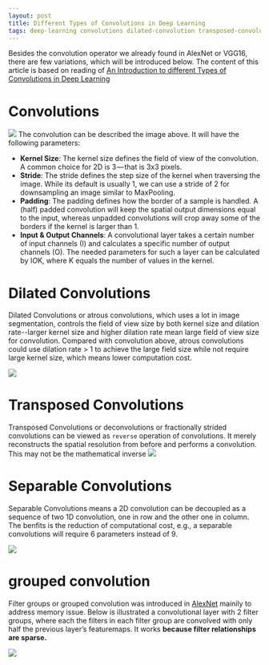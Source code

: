 ```yaml
---
layout: post
title: Different Types of Convolutions in Deep Learning
tags: deep-learning convolutions dilated-convolution transposed-convolution separable-convolution grouped-convolution depthwise-convolution pointwise-convolution
---
```


Besides the convolution operator we already found in AlexNet or VGG16, there are few variations, which will be introduced below. The content of this article is based on reading of [An Introduction to different Types of Convolutions in Deep Learning
](https://towardsdatascience.com/types-of-convolutions-in-deep-learning-717013397f4d)

# Convolutions

![](https://cdn-images-1.medium.com/max/1200/1*1okwhewf5KCtIPaFib4XaA.gif)
The convolution can be described the image above. It will have the following parameters:
- **Kernel Size**: The kernel size defines the field of view of the convolution. A common choice for 2D is 3 — that is 3x3 pixels.
- **Stride**: The stride defines the step size of the kernel when traversing the image. While its default is usually 1, we can use a stride of 2 for downsampling an image similar to MaxPooling.
- **Padding**: The padding defines how the border of a sample is handled. A (half) padded convolution will keep the spatial output dimensions equal to the input, whereas unpadded convolutions will crop away some of the borders if the kernel is larger than 1.
- **Input & Output Channels**: A convolutional layer takes a certain number of input channels (I) and calculates a specific number of output channels (O). The needed parameters for such a layer can be calculated by I*O*K, where K equals the number of values in the kernel.

# Dilated Convolutions

Dilated Convolutions or atrous convolutions, which uses a lot in image segmentation, controls the field of view size by both kernel size and dilation rate--larger kernel size and higher dilation rate mean large field of view size for convolution. Compared with convolution above, atrous convolutions could use dilation rate > 1 to achieve the large field size while not require large kernel size, which means lower computation cost.

![](https://cdn-images-1.medium.com/max/1200/1*SVkgHoFoiMZkjy54zM_SUw.gif)

# Transposed Convolutions

Transposed Convolutions or deconvolutions or fractionally strided convolutions can be viewed as `reverse` operation of convolutions. It merely reconstructs the spatial resolution from before and performs a convolution. This may not be the mathematical inverse
![](https://cdn-images-1.medium.com/max/1200/1*Lpn4nag_KRMfGkx1k6bV-g.gif)

# Separable Convolutions

Separable Convolutions means a 2D convolution can be decoupled as a sequence of two 1D convolution, one in row and the other one in column. The benfits is the reduction of computational cost, e.g., a separable convolutions will require 6 parameters instead of 9.

![](https://cdn-images-1.medium.com/max/1200/1*owXMr9DonUUWP1c2Thg_Dw.png)

# grouped convolution

Filter groups or grouped convolution was introduced in [AlexNet](https://papers.nips.cc/paper/4824-imagenet-classification-with-deep-convolutional-neural-networks) mainily to address memory issue. Below is illustrated a convolutional layer with 2 filter groups, where each the filters in each filter group are convolved with only half the previous layer’s featuremaps. It works **because filter relationships are sparse.**

![](https://blog.yani.io/assets/images/posts/2017-08-10-filter-group-tutorial/filtergroups2.svg)

